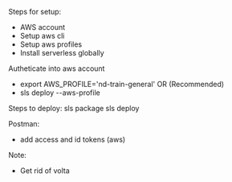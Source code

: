 Steps for setup: 
- AWS account
- Setup aws cli
- Setup aws profiles
- Install serverless globally 

Autheticate into aws account
 - export AWS_PROFILE='nd-train-general'
 OR (Recommended)
 - sls deploy --aws-profile <profile-name>

Steps to deploy: 
sls package
sls deploy

Postman: 
- add access and id tokens (aws)

Note: 
- Get rid of volta